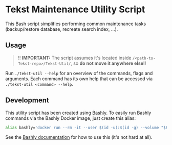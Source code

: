 # Tekst Maintenance Utility Script

This Bash script simplifies performing common maintenance tasks (backup/restore database, recreate search index, ...).

## Usage

> ‼ **IMPORTANT:** The script assumes it's located inside `/<path-to-Tekst-repo>/Tekst-Util/`, so **do not move it anywhere else!**!

Run `./tekst-util --help` for an overview of the commands, flags and arguments. Each command has its own help that can be accessed via `./tekst-util <command> --help`.

## Development

This utility script has been created using [Bashly](https://bashly.dannyb.co/).
To easily run Bashly commands via the Bashly Docker image, just create this alias:

```sh
alias bashly='docker run --rm -it --user $(id -u):$(id -g) --volume "$PWD:/app" dannyben/bashly'
```

See the [Bashly documentation](https://bashly.dannyb.co/usage/getting-started/) for how to use this (it's not hard at all).
